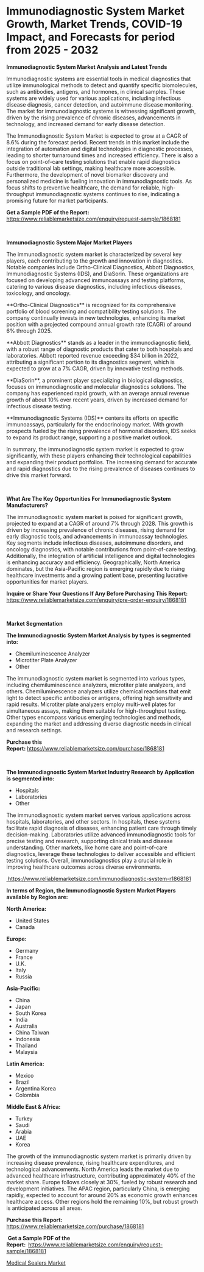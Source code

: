 <p><h1>Immunodiagnostic System Market Growth, Market Trends, COVID-19 Impact, and Forecasts for period from 2025 - 2032</h1></p><p><strong>Immunodiagnostic System Market Analysis and Latest Trends</strong></p>
<p><p>Immunodiagnostic systems are essential tools in medical diagnostics that utilize immunological methods to detect and quantify specific biomolecules, such as antibodies, antigens, and hormones, in clinical samples. These systems are widely used for various applications, including infectious disease diagnosis, cancer detection, and autoimmune disease monitoring. The market for immunodiagnostic systems is witnessing significant growth, driven by the rising prevalence of chronic diseases, advancements in technology, and increased demand for early disease detection.</p><p>The Immunodiagnostic System Market is expected to grow at a CAGR of 8.6% during the forecast period. Recent trends in this market include the integration of automation and digital technologies in diagnostic processes, leading to shorter turnaround times and increased efficiency. There is also a focus on point-of-care testing solutions that enable rapid diagnostics outside traditional lab settings, making healthcare more accessible. Furthermore, the development of novel biomarker discovery and personalized medicine is fueling innovation in immunodiagnostic tools. As focus shifts to preventive healthcare, the demand for reliable, high-throughput immunodiagnostic systems continues to rise, indicating a promising future for market participants.</p></p>
<p><strong>Get a Sample PDF of the Report:&nbsp;</strong> <a href="https://www.reliablemarketsize.com/enquiry/request-sample/1868181?utm_campaign=2277&utm_medium=2&utm_source=Github&utm_content=ia&utm_term=04032025&utm_id=immunodiagnostic-system">https://www.reliablemarketsize.com/enquiry/request-sample/1868181</a></p>
<p>&nbsp;</p>
<p><strong>Immunodiagnostic System Major Market Players</strong></p>
<p><p>The immunodiagnostic system market is characterized by several key players, each contributing to the growth and innovation in diagnostics. Notable companies include Ortho-Clinical Diagnostics, Abbott Diagnostics, Immunodiagnostic Systems (IDS), and DiaSorin. These organizations are focused on developing advanced immunoassays and testing platforms, catering to various disease diagnostics, including infectious diseases, toxicology, and oncology.</p><p>**Ortho-Clinical Diagnostics** is recognized for its comprehensive portfolio of blood screening and compatibility testing solutions. The company continually invests in new technologies, enhancing its market position with a projected compound annual growth rate (CAGR) of around 6% through 2025.</p><p>**Abbott Diagnostics** stands as a leader in the immunodiagnostic field, with a robust range of diagnostic products that cater to both hospitals and laboratories. Abbott reported revenue exceeding $34 billion in 2022, attributing a significant portion to its diagnostics segment, which is expected to grow at a 7% CAGR, driven by innovative testing methods.</p><p>**DiaSorin**, a prominent player specializing in biological diagnostics, focuses on immunodiagnostic and molecular diagnostics solutions. The company has experienced rapid growth, with an average annual revenue growth of about 10% over recent years, driven by increased demand for infectious disease testing.</p><p>**Immunodiagnostic Systems (IDS)** centers its efforts on specific immunoassays, particularly for the endocrinology market. With growth prospects fueled by the rising prevalence of hormonal disorders, IDS seeks to expand its product range, supporting a positive market outlook.</p><p>In summary, the immunodiagnostic system market is expected to grow significantly, with these players enhancing their technological capabilities and expanding their product portfolios. The increasing demand for accurate and rapid diagnostics due to the rising prevalence of diseases continues to drive this market forward.</p></p>
<p>&nbsp;</p>
<p><strong>What Are The Key Opportunities For Immunodiagnostic System Manufacturers?</strong></p>
<p><p>The immunodiagnostic system market is poised for significant growth, projected to expand at a CAGR of around 7% through 2028. This growth is driven by increasing prevalence of chronic diseases, rising demand for early diagnostic tools, and advancements in immunoassay technologies. Key segments include infectious diseases, autoimmune disorders, and oncology diagnostics, with notable contributions from point-of-care testing. Additionally, the integration of artificial intelligence and digital technologies is enhancing accuracy and efficiency. Geographically, North America dominates, but the Asia-Pacific region is emerging rapidly due to rising healthcare investments and a growing patient base, presenting lucrative opportunities for market players.</p></p>
<p><strong>Inquire or Share Your Questions If Any Before Purchasing This Report:</strong> <a href="https://www.reliablemarketsize.com/enquiry/pre-order-enquiry/1868181?utm_campaign=2277&utm_medium=2&utm_source=Github&utm_content=ia&utm_term=04032025&utm_id=immunodiagnostic-system">https://www.reliablemarketsize.com/enquiry/pre-order-enquiry/1868181</a></p>
<p>&nbsp;</p>
<p><strong>Market Segmentation</strong></p>
<p><strong>The Immunodiagnostic System Market Analysis by types is segmented into:</strong></p>
<p><ul><li>Chemiluminescence Analyzer</li><li>Microtiter Plate Analyzer</li><li>Other</li></ul></p>
<p><p>The immunodiagnostic system market is segmented into various types, including chemiluminescence analyzers, microtiter plate analyzers, and others. Chemiluminescence analyzers utilize chemical reactions that emit light to detect specific antibodies or antigens, offering high sensitivity and rapid results. Microtiter plate analyzers employ multi-well plates for simultaneous assays, making them suitable for high-throughput testing. Other types encompass various emerging technologies and methods, expanding the market and addressing diverse diagnostic needs in clinical and research settings.</p></p>
<p><strong>Purchase this Report:&nbsp;</strong><a href="https://www.reliablemarketsize.com/purchase/1868181?utm_campaign=2277&utm_medium=2&utm_source=Github&utm_content=ia&utm_term=04032025&utm_id=immunodiagnostic-system">https://www.reliablemarketsize.com/purchase/1868181</a></p>
<p>&nbsp;</p>
<p><strong>The Immunodiagnostic System Market Industry Research by Application is segmented into:</strong></p>
<p><ul><li>Hospitals</li><li>Laboratories</li><li>Other</li></ul></p>
<p><p>The immunodiagnostic system market serves various applications across hospitals, laboratories, and other sectors. In hospitals, these systems facilitate rapid diagnosis of diseases, enhancing patient care through timely decision-making. Laboratories utilize advanced immunodiagnostic tools for precise testing and research, supporting clinical trials and disease understanding. Other markets, like home care and point-of-care diagnostics, leverage these technologies to deliver accessible and efficient testing solutions. Overall, immunodiagnostics play a crucial role in improving healthcare outcomes across diverse environments.</p></p>
<p><a href="https://www.reliablemarketsize.com/immunodiagnostic-system-r1868181?utm_campaign=2277&utm_medium=2&utm_source=Github&utm_content=ia&utm_term=04032025&utm_id=immunodiagnostic-system">&nbsp;https://www.reliablemarketsize.com/immunodiagnostic-system-r1868181</a></p>
<p><strong>In terms of Region, the Immunodiagnostic System Market Players available by Region are:</strong></p>
<p>
    <p> <strong> North America: </strong>
        <ul>
            <li>United States</li>
            <li>Canada</li>
        </ul>
        </p> 
    <p> <strong> Europe: </strong>
        <ul>
            <li>Germany</li>
            <li>France</li>
            <li>U.K.</li>
            <li>Italy</li>
            <li>Russia</li>
        </ul>
        </p> 
    <p> <strong> Asia-Pacific: </strong>
        <ul>
            <li>China</li>
            <li>Japan</li>
            <li>South Korea</li>
            <li>India</li>
            <li>Australia</li>
            <li>China Taiwan</li>
            <li>Indonesia</li>
            <li>Thailand</li>
            <li>Malaysia</li>
        </ul>
        </p> 
    <p> <strong> Latin America: </strong>
        <ul>
            <li>Mexico</li>
            <li>Brazil</li>
            <li>Argentina Korea</li>
            <li>Colombia</li>
        </ul>
        </p> 
    <p> <strong> Middle East & Africa: </strong>
        <ul>
            <li>Turkey</li>
            <li>Saudi</li>
            <li>Arabia</li>
            <li>UAE</li>
            <li>Korea</li>
        </ul>
    </p>
    </p>
<p><p>The growth of the immunodiagnostic system market is primarily driven by increasing disease prevalence, rising healthcare expenditures, and technological advancements. North America leads the market due to advanced healthcare infrastructure, contributing approximately 40% of the market share. Europe follows closely at 30%, fueled by robust research and development initiatives. The APAC region, particularly China, is emerging rapidly, expected to account for around 20% as economic growth enhances healthcare access. Other regions hold the remaining 10%, but robust growth is anticipated across all areas.</p></p>
<p><strong>Purchase this Report: </strong><a href="https://www.reliablemarketsize.com/purchase/1868181?utm_campaign=2277&utm_medium=2&utm_source=Github&utm_content=ia&utm_term=04032025&utm_id=immunodiagnostic-system">https://www.reliablemarketsize.com/purchase/1868181</a></p>
<p>&nbsp;<strong>Get a Sample PDF of the Report:&nbsp;&nbsp;</strong><a href="https://www.reliablemarketsize.com/enquiry/request-sample/1868181?utm_campaign=2277&utm_medium=2&utm_source=Github&utm_content=ia&utm_term=04032025&utm_id=immunodiagnostic-system">https://www.reliablemarketsize.com/enquiry/request-sample/1868181</a></p>
<p><strong></strong></p>
<p><p><a href="https://github.com/DixieGrimes/Market-Research-Report-List-1/blob/main/medical-sealers-market.md?utm_campaign=2277&utm_medium=2&utm_source=Github&utm_content=ia&utm_term=04032025&utm_id=immunodiagnostic-system">Medical Sealers Market</a></p></p>